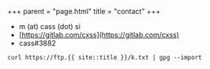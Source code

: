 +++
parent = "page.html"
title = "contact"
+++

* m (at) cass (dot) si
* [https://gitlab.com/cxss](https://gitlab.com/cxss)
* cass#3882

`curl https://ftp.{{ site::title }}/k.txt | gpg --import`
